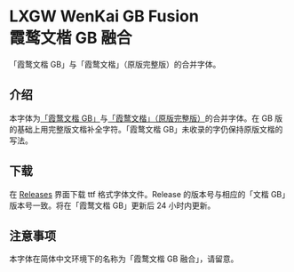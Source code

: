 # LXGW WenKai GB Fusion </br>霞鹜文楷 GB 融合
「霞鹜文楷 GB」与「霞鹜文楷」（原版完整版）的合并字体。


## 介绍
本字体为[「霞鹜文楷 GB」](https://github.com/lxgw/LxgwWenkaiGB)与[「霞鹜文楷」（原版完整版）](https://github.com/lxgw/LxgwWenKai)的合并字体。在 GB 版的基础上用完整版文楷补全字符。「霞鹜文楷 GB」未收录的字仍保持原版文楷的写法。

## 下载
在 [Releases](https://github.com/lxgw/LxgwWenKaiGB-Fusion/releases) 界面下载 ttf 格式字体文件。Release 的版本号与相应的「文楷 GB」版本号一致。将在「霞鹜文楷 GB」更新后 24 小时内更新。

## 注意事项
本字体在简体中文环境下的名称为「霞鹜文楷 GB 融合」，请留意。
